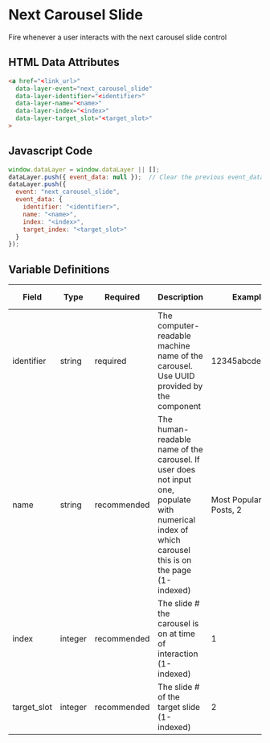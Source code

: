# Next Carousel Slide

Fire whenever a user interacts with the next carousel slide control

## HTML Data Attributes

```html
<a href="<link_url>"
  data-layer-event="next_carousel_slide"
  data-layer-identifier="<identifier>"
  data-layer-name="<name>"
  data-layer-index="<index>"
  data-layer-target_slot="<target_slot>"
>
```

## Javascript Code

```js
window.dataLayer = window.dataLayer || [];
dataLayer.push({ event_data: null });  // Clear the previous event_data object.
dataLayer.push({
  event: "next_carousel_slide",
  event_data: {
    identifier: "<identifier>",
    name: "<name>",
    index: "<index>",
    target_index: "<target_slot>"
  }
});
```

## Variable Definitions

|Field|Type|Required|Description|Example|Pattern|Min Length|Max Length|Minimum|Maximum|Multiple Of|
| --- | --- | --- | --- | --- | --- | --- | --- | --- | --- | --- |
|identifier|string|required|The computer-readable machine name of the carousel. Use UUID provided by the component|12345abcde12345|
|name|string|recommended|The human-readable name of the carousel. If user does not input one, populate with numerical index of which carousel this is on the page (1-indexed)|Most Popular Blog Posts, 2|
|index|integer|recommended|The slide # the carousel is on at time of interaction (1-indexed)|1||1||1
|target_slot|integer|recommended|The slide # of the target slide (1-indexed)|2||1||1|